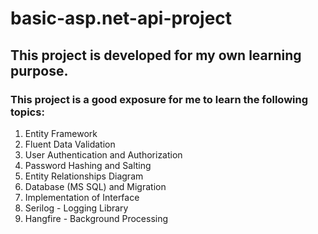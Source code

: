# basic-asp.net-api-project
## This project is developed for my own learning purpose.

### This project is a good exposure for me to learn the following topics:

1. Entity Framework
2. Fluent Data Validation
3. User Authentication and Authorization
4. Password Hashing and Salting
5. Entity Relationships Diagram
6. Database (MS SQL) and Migration
7. Implementation of Interface
8. Serilog - Logging Library
9. Hangfire - Background Processing
